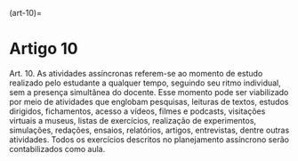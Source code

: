 (art-10)=

# Artigo 10

Art. 10. As atividades assíncronas referem-se ao momento de estudo realizado pelo estudante a qualquer tempo,
seguindo seu ritmo individual, sem a presença simultânea do docente. Esse momento pode ser viabilizado por meio
de atividades que englobam pesquisas, leituras de textos, estudos dirigidos, fichamentos, acesso a vídeos, filmes e
podcasts, visitações virtuais a museus, listas de exercícios, realização de experimentos, simulações, redações,
ensaios, relatórios, artigos, entrevistas, dentre outras atividades. Todos os exercícios descritos no planejamento
assíncrono serão contabilizados como aula.

